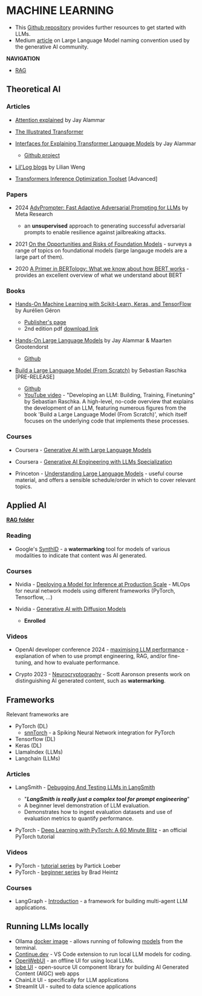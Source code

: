 # MACHINE LEARNING

- This [Github repository](https://github.com/louisfb01/start-llms?tab=readme-ov-file) provides further resources to get started with LLMs.
- Medium [article](https://andreshat.medium.com/llm-quantization-naming-explained-bedde33f7192) on Large Language Model naming convention used by the generative AI community.

**NAVIGATION**
- [RAG](/data_science/machine_learning/retrieval_augmented_generation/README.md)


<!-- ####################################################################### -->
## Theoretical AI
<!-- ####################################################################### -->

### Articles
- [Attention explained](https://jalammar.github.io/visualizing-neural-machine-translation-mechanics-of-seq2seq-models-with-attention/) by Jay Alammar

- [The Illustrated Transformer](https://jalammar.github.io/illustrated-transformer/)

- [Interfaces for Explaining Transformer Language Models](https://jalammar.github.io/explaining-transformers/) by Jay Alammar
    - [Github project](https://github.com/jalammar/ecco)

- [Lil'Log blogs](https://lilianweng.github.io/) by Lilian Weng

- [Transformers Inference Optimization Toolset](https://astralord.github.io/posts/transformer-inference-optimization-toolset/) [Advanced]


### Papers
- 2024 [AdvPrompter: Fast Adaptive Adversarial Prompting for LLMs](https://arxiv.org/abs/2404.16873) by Meta Research
    - an **unsupervised** approach to generating successful adversarial prompts to enable resilience against jailbreaking attacks.

- 2021 [On the Opportunities and Risks of Foundation Models](https://arxiv.org/abs/2108.07258) - surveys a range of topics on foundational models (large langauge models are a large part of them).

- 2020 [A Primer in BERTology: What we know about how BERT works](https://arxiv.org/abs/2002.12327) - provides an excellent overview of what we understand about BERT


### Books
- [Hands-On Machine Learning with Scikit-Learn, Keras, and TensorFlow](/PDFs/Hands%20On%20Machine%20Learning%20-%20Concepts%20Tools%20and%20Techniques%20to%20Build%20Intelligent%20Systems%20-%202nd%20edition.pdf) by Aurélien Géron
    - [Publisher's page](https://www.oreilly.com/library/view/hands-on-machine-learning/9781098125967/)
    - 2nd edition pdf [download link](https://powerunit-ju.com/wp-content/uploads/2021/04/Aurelien-Geron-Hands-On-Machine-Learning-with-Scikit-Learn-Keras-and-Tensorflow_-Concepts-Tools-and-Techniques-to-Build-Intelligent-Systems-OReilly-Media-2019.pdf)

- [Hands-On Large Language Models](https://www.oreilly.com/library/view/hands-on-large-language/9781098150952/) by Jay Alammar & Maarten Grootendorst
    - [Github](https://github.com/HandsOnLLM/Hands-On-Large-Language-Models)

- [Build a Large Language Model (From Scratch)](https://www.manning.com/books/build-a-large-language-model-from-scratch?utm_source=raschka&utm_medium=affiliate&utm_campaign=book_raschka_build_12_12_23&a_aid=raschka&a_bid=4c2437a0&chan=mm_github) by Sebastian Raschka [PRE-RELEASE]
    - [Github](https://github.com/rasbt/LLMs-from-scratch)
    - [YouTube video](https://www.youtube.com/watch?v=kPGTx4wcm_w) - "Developing an LLM: Building, Training, Finetuning" by Sebastian Raschka. A high-level, no-code overview that explains the development of an LLM, featuring numerous figures from the book 'Build a Large Language Model (From Scratch)', which itself focuses on the underlying code that implements these processes.


### Courses
- Coursera - [Generative AI with Large Language Models](https://www.coursera.org/learn/generative-ai-with-llms)

- Coursera - [Generative AI Engineering with LLMs Specialization](https://www.coursera.org/specializations/generative-ai-engineering-with-llms#courses)

- Princeton - [Understanding Large Language Models](https://www.cs.princeton.edu/courses/archive/fall22/cos597G/) - useful course material, and offers a sensible schedule/order in which to cover relevant topics.



<!-- ####################################################################### -->
## Applied AI
<!-- ####################################################################### -->

[**RAG folder**](/retrieval_augmented_generation/README.md)

### Reading
- Google's [SynthID](https://deepmind.google/technologies/synthid/) - a **watermarking** tool for models of various modalities to indicate that content was AI generated.

### Courses
- Nvidia - [Deploying a Model for Inference at Production Scale](https://learn.nvidia.com/courses/course-detail?course_id=course-v1:DLI+S-FX-03+V1) - MLOps for neural network models using different frameworks (PyTorch, Tensorflow, ...)

- Nvidia - [Generative AI with Diffusion Models](https://learn.nvidia.com/courses/course-detail?course_id=course-v1:DLI+S-FX-14+V1)
    - **Enrolled**

### Videos
- OpenAI developer conference 2024 - [maximising LLM performance](https://youtu.be/ahnGLM-RC1Y?si=1hvPU9h8vhtC67yG) - explanation of when to use prompt engineering, RAG, and/or fine-tuning, and how to evaluate performance.

- Crypto 2023 - [Neurocryptography](https://www.youtube.com/watch?v=3o2LU59ZYFI) - Scott Aaronson presents work on distinguishing AI generated content, such as **watermarking**.


<!-- ####################################################################### -->
## Frameworks
<!-- ####################################################################### -->

Relevant frameworks are
- PyTorch (DL)
    - [snnTorch](https://snntorch.readthedocs.io/en/latest/) - a Spiking Neural Network integration for PyTorch
- Tensorflow (DL)
- Keras (DL)
- LlamaIndex (LLMs)
- Langchain (LLMs)

### Articles
- LangSmith - [Debugging And Testing LLMs in LangSmith](https://www.datacamp.com/tutorial/introduction-to-langsmith)
    - "***LangSmith is really just a complex tool for prompt engineering***"
    - A beginner level demonstration of LLM evaluation.
    - Demonstrates how to ingest evaluation datasets and use of evaluation metrics to quantify performance.

- PyTorch - [Deep Learning with PyTorch: A 60 Minute Blitz](https://pytorch.org/tutorials/beginner/deep_learning_60min_blitz.html?highlight=minute%20blitz) - an official PyTorch tutorial


### Videos
- PyTorch - [tutorial series](https://youtube.com/playlist?list=PLqnslRFeH2UrcDBWF5mfPGpqQDSta6VK4&si=v9TQt8-wNaTuCdHl) by Partick Loeber
- PyTorch - [beginner series](https://youtube.com/playlist?list=PL_lsbAsL_o2CTlGHgMxNrKhzP97BaG9ZN&si=udl48pZgEXcrvsMA) by Brad Heintz

### Courses
- LangGraph - [Introduction](https://academy.langchain.com/courses/intro-to-langgraph) - a framework for building multi-agent LLM applications.



<!-- ####################################################################### -->
## Running LLMs locally
<!-- ####################################################################### -->

- Ollama [docker image](https://hub.docker.com/r/ollama/ollama) - allows running of following [models](https://ollama.com/library) from the terminal.
- [Continue.dev](https://docs.continue.dev/setup/configuration#local-and-offline-configuration) - VS Code extension to run local LLM models for coding.
- [OpenWebUI](https://docs.openwebui.com/) - an offline UI for using local LLMs.
- [lobe UI](https://ui.lobehub.com/) - open-source UI component library for building AI Generated Content (AIGC) web apps
- ChainLit UI - specifically for LLM applications
- Streamlit UI - suited to data science applications